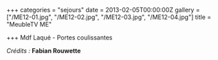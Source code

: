 +++
categories = "sejours"
date = 2013-02-05T00:00:00Z
gallery = ["/ME12-01.jpg", "/ME12-02.jpg", "/ME12-03.jpg", "/ME12-04.jpg"]
title = "MeubleTV ME"

+++
Mdf Laqué - Portes coulissantes

_Crédits :_ **Fabian Rouwette**